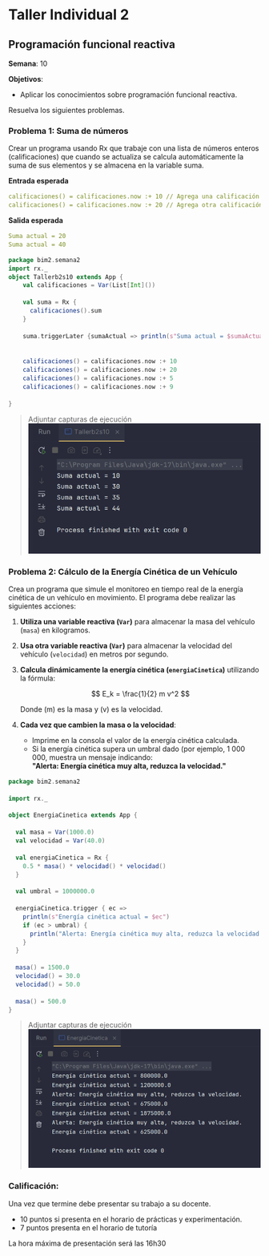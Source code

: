# Taller Individual  2
## Programación funcional reactiva

**Semana**: 10

**Objetivos**:

- Aplicar los conocimientos sobre programación funcional reactiva.

Resuelva los siguientes problemas.

### Problema 1: Suma de números

Crear un programa usando Rx que trabaje con una lista de números enteros (calificaciones) que cuando se actualiza se calcula automáticamente la suma de sus elementos y se almacena en la variable suma.

**Entrada esperada**
```yaml
calificaciones() = calificaciones.now :+ 10 // Agrega una calificación
calificaciones() = calificaciones.now :+ 20 // Agrega otra calificación
```

**Salida esperada**
```yaml
Suma actual = 20
Suma actual = 40
```

```scala
package bim2.semana2
import rx._
object Tallerb2s10 extends App {
    val calificaciones = Var(List[Int]())

    val suma = Rx {
      calificaciones().sum
    }

    suma.triggerLater {sumaActual => println(s"Suma actual = $sumaActual")}


    calificaciones() = calificaciones.now :+ 10
    calificaciones() = calificaciones.now :+ 20
    calificaciones() = calificaciones.now :+ 5
    calificaciones() = calificaciones.now :+ 9

}

```

> Adjuntar capturas de ejecución
![alt text](image-2.png)

### Problema 2: Cálculo de la Energía Cinética de un Vehículo

Crea un programa que simule el monitoreo en tiempo real de la energía cinética de un vehículo en movimiento. El programa debe realizar las siguientes acciones:

1. **Utiliza una variable reactiva (`Var`)** para almacenar la masa del vehículo (`masa`) en kilogramos.
2. **Usa otra variable reactiva (`Var`)** para almacenar la velocidad del vehículo (`velocidad`) en metros por segundo.
3. **Calcula dinámicamente la energía cinética (`energiaCinetica`)** utilizando la fórmula:

   $$
   E_k = \frac{1}{2} m v^2
   $$

   Donde \(m\) es la masa y \(v\) es la velocidad.

4. **Cada vez que cambien la masa o la velocidad**:
   - Imprime en la consola el valor de la energía cinética calculada.
   - Si la energía cinética supera un umbral dado (por ejemplo, 1 000 000, muestra un mensaje indicando:  
     **"Alerta: Energía cinética muy alta, reduzca la velocidad."**

```scala
package bim2.semana2

import rx._

object EnergiaCinetica extends App {

  val masa = Var(1000.0)
  val velocidad = Var(40.0)

  val energiaCinetica = Rx {
    0.5 * masa() * velocidad() * velocidad()
  }

  val umbral = 1000000.0

  energiaCinetica.trigger { ec =>
    println(s"Energía cinética actual = $ec")
    if (ec > umbral) {
      println("Alerta: Energía cinética muy alta, reduzca la velocidad.")
    }
  }

  masa() = 1500.0
  velocidad() = 30.0
  velocidad() = 50.0

  masa() = 500.0
}

```
> Adjuntar capturas de ejecución
![alt text](image-4.png)

### Calificación:

Una vez que termine debe presentar su trabajo a su docente.

- 10 puntos si presenta en el horario de prácticas y experimentación.
- 7 puntos presenta en el horario de tutoría

La hora máxima de presentación será las 16h30
